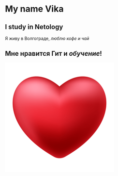 # My name Vika #

## I study in Netology ##

Я живу в Волгограде, _люблю кофе и чай_

## Мне нравится Гит и _обучение_!  ##

![alt text](pngtree-smooth-glossy-heart-vector-file-ai-and-png-png-image_4557871.png)
